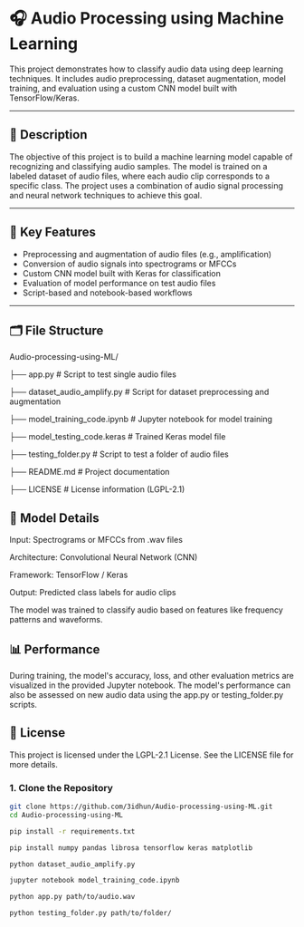 # 🎧 Audio Processing using Machine Learning

This project demonstrates how to classify audio data using deep learning techniques. It includes audio preprocessing, dataset augmentation, model training, and evaluation using a custom CNN model built with TensorFlow/Keras.

---

## 📘 Description           

The objective of this project is to build a machine learning model capable of recognizing and classifying audio samples. The model is trained on a labeled dataset of audio files, where each audio clip corresponds to a specific class. The project uses a combination of audio signal processing and neural network techniques to achieve this goal. 

---

## 🧱 Key Features          

- Preprocessing and augmentation of audio files (e.g., amplification)
- Conversion of audio signals into spectrograms or MFCCs
- Custom CNN model built with Keras for classification
- Evaluation of model performance on test audio files
- Script-based and notebook-based workflows

---

## 🗂 File Structure     

Audio-processing-using-ML/

├── app.py # Script to test single audio files

├── dataset_audio_amplify.py # Script for dataset preprocessing and augmentation

├── model_training_code.ipynb # Jupyter notebook for model training

├── model_testing_code.keras # Trained Keras model file

├── testing_folder.py # Script to test a folder of audio files

├── README.md # Project documentation

├── LICENSE # License information (LGPL-2.1)



## 🧠 Model Details
Input: Spectrograms or MFCCs from .wav files

Architecture: Convolutional Neural Network (CNN)

Framework: TensorFlow / Keras

Output: Predicted class labels for audio clips

The model was trained to classify audio based on features like frequency patterns and waveforms.

## 📊 Performance
During training, the model's accuracy, loss, and other evaluation metrics are visualized in the provided Jupyter notebook. The model's performance can also be assessed on new audio data using the app.py or testing_folder.py scripts.

## 📜 License
This project is licensed under the LGPL-2.1 License. See the LICENSE file for more details.


### 1. Clone the Repository

```bash
git clone https://github.com/3idhun/Audio-processing-using-ML.git
cd Audio-processing-using-ML

pip install -r requirements.txt

pip install numpy pandas librosa tensorflow keras matplotlib

python dataset_audio_amplify.py

jupyter notebook model_training_code.ipynb

python app.py path/to/audio.wav

python testing_folder.py path/to/folder/



